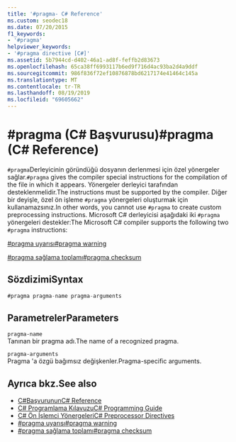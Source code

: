 ```yaml
---
title: '#pragma- C# Reference'
ms.custom: seodec18
ms.date: 07/20/2015
f1_keywords:
- '#pragma'
helpviewer_keywords:
- '#pragma directive [C#]'
ms.assetid: 5b7944cd-d402-46a1-ad8f-feffb2d83673
ms.openlocfilehash: 65ca38ff6993117b6ed9f716d4ac93ba2d4a9ddf
ms.sourcegitcommit: 986f836f72ef10876878bd6217174e41464c145a
ms.translationtype: MT
ms.contentlocale: tr-TR
ms.lasthandoff: 08/19/2019
ms.locfileid: "69605662"
---
```

# <a name="pragma-c-reference"></a><span data-ttu-id="1676f-102">#pragma (C# Başvurusu)</span><span class="sxs-lookup"><span data-stu-id="1676f-102">#pragma (C# Reference)</span></span>
<span data-ttu-id="1676f-103">`#pragma`Derleyicinin göründüğü dosyanın derlenmesi için özel yönergeler sağlar.</span><span class="sxs-lookup"><span data-stu-id="1676f-103">`#pragma` gives the compiler special instructions for the compilation of the file in which it appears.</span></span> <span data-ttu-id="1676f-104">Yönergeler derleyici tarafından desteklenmelidir.</span><span class="sxs-lookup"><span data-stu-id="1676f-104">The instructions must be supported by the compiler.</span></span> <span data-ttu-id="1676f-105">Diğer bir deyişle, özel ön işleme `#pragma` yönergeleri oluşturmak için kullanamazsınız.</span><span class="sxs-lookup"><span data-stu-id="1676f-105">In other words, you cannot use `#pragma` to create custom preprocessing instructions.</span></span> <span data-ttu-id="1676f-106">Microsoft C# derleyicisi aşağıdaki iki `#pragma` yönergeleri destekler:</span><span class="sxs-lookup"><span data-stu-id="1676f-106">The Microsoft C# compiler supports the following two `#pragma` instructions:</span></span>  
  
 [<span data-ttu-id="1676f-107">#pragma uyarısı</span><span class="sxs-lookup"><span data-stu-id="1676f-107">#pragma warning</span></span>](./preprocessor-pragma-warning.md)  
  
 [<span data-ttu-id="1676f-108">#pragma sağlama toplamı</span><span class="sxs-lookup"><span data-stu-id="1676f-108">#pragma checksum</span></span>](./preprocessor-pragma-checksum.md)  
  
## <a name="syntax"></a><span data-ttu-id="1676f-109">Sözdizimi</span><span class="sxs-lookup"><span data-stu-id="1676f-109">Syntax</span></span>  
  
```csharp
#pragma pragma-name pragma-arguments  
```  
  
## <a name="parameters"></a><span data-ttu-id="1676f-110">Parametreler</span><span class="sxs-lookup"><span data-stu-id="1676f-110">Parameters</span></span>  
 `pragma-name`  
 <span data-ttu-id="1676f-111">Tanınan bir pragma adı.</span><span class="sxs-lookup"><span data-stu-id="1676f-111">The name of a recognized pragma.</span></span>  
  
 `pragma-arguments`  
 <span data-ttu-id="1676f-112">Pragma 'a özgü bağımsız değişkenler.</span><span class="sxs-lookup"><span data-stu-id="1676f-112">Pragma-specific arguments.</span></span>  
  
## <a name="see-also"></a><span data-ttu-id="1676f-113">Ayrıca bkz.</span><span class="sxs-lookup"><span data-stu-id="1676f-113">See also</span></span>

- [<span data-ttu-id="1676f-114">C#Başvurunun</span><span class="sxs-lookup"><span data-stu-id="1676f-114">C# Reference</span></span>](../index.md)
- [<span data-ttu-id="1676f-115">C# Programlama Kılavuzu</span><span class="sxs-lookup"><span data-stu-id="1676f-115">C# Programming Guide</span></span>](../../programming-guide/index.md)
- [<span data-ttu-id="1676f-116">C# Ön İşlemci Yönergeleri</span><span class="sxs-lookup"><span data-stu-id="1676f-116">C# Preprocessor Directives</span></span>](./index.md)
- [<span data-ttu-id="1676f-117">#pragma uyarısı</span><span class="sxs-lookup"><span data-stu-id="1676f-117">#pragma warning</span></span>](./preprocessor-pragma-warning.md)
- [<span data-ttu-id="1676f-118">#pragma sağlama toplamı</span><span class="sxs-lookup"><span data-stu-id="1676f-118">#pragma checksum</span></span>](./preprocessor-pragma-checksum.md)
